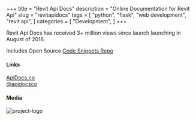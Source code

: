 +++
title = "Revit Api Docs"
description = "Online Documentation for Revit Api"
slug = "revitapidocs"
tags = [
    "python",
    "flask",
    "web development",
    "revit api",
]
categories = [
    "Development",
]
+++


Revit Api Docs has received 3+ million views since launch launching in August of 2016.

Includes Open Source [Code Snippets Repo](https://github.com/gtalarico/revitapidocs.code)

#### Links

<div class="links">
    <i class="fas fa-link"></i>
    <a href="https://apidocs.co">ApiDocs.co</a>
    <br>
    <i class="fab fa-twitter"></i>
    <a href="https://twitter.com/apidocsco">@apidocsco</a>
</div>

#### Media

![project-logo](/img/revitapidocs-screenshot.png)

